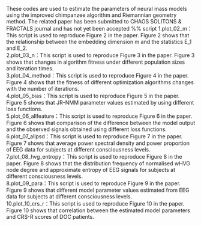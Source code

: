 These codes are used to estimate the parameters of neural mass models using the improved chimpanzee algorithm and Riemannian geometry method.
The related paper has been submitted to CHAOS SOLITONS & FRACTALS journal and has not yet been accepted
%% script
1.plot_02_m：This script is used to reproduce Figure 2 in the paper. Figure 2 shows that the relationship between the embedding dimension m and the statistics E_1 and E_2.<br>
2.plot_03_n：This script is used to reproduce Figure 3 in the paper. Figure 3 shows that changes in algorithm fitness under different population sizes and iteration times.<br>
3.plot_04_method：This script is used to reproduce Figure 4 in the paper. Figure 4 shows that the fitness of different optimization algorithms changes with the number of iterations.<br>
4.plot_05_bias：This script is used to reproduce Figure 5 in the paper. Figure 5 shows that JR-NMM parameter values estimated by using different loss functions.<br>
5.plot_06_allfeature：This script is used to reproduce Figure 6 in the paper. Figure 6 shows that comparison of the difference between the model output and the observed signals obtained using different loss functions.<br>
6.plot_07_allpsd：This script is used to reproduce Figure 7 in the paper. Figure 7 shows that average power spectral density and power proportion of EEG data for subjects at different consciousness levels.<br>
7.plot_08_hvg_entropy：This script is used to reproduce Figure 8 in the paper. Figure 8 shows that the distribution frequency of normalised wHVG node degree and approximate entropy of EEG signals for subjects at different consciousness levels.<br>
8.plot_09_para：This script is used to reproduce Figure 9 in the paper. Figure 9 shows that different model parameter values estimated from EEG data for subjects at different consciousness levels.<br>
10.plot_10_crs_r：This script is used to reproduce Figure 10 in the paper. Figure 10 shows that correlation between the estimated model parameters and CRS-R scores of DOC patients.<br>
